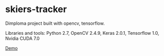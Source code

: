 # skiers-tracker
Dimploma project built with opencv, tensorflow.

Libraries and tools: Python 2.7, OpenCV 2.4.9, Keras 2.0.1, Tensorflow 1.0, Nvidia CUDA 7.0

[Demo](http://imgur.com/a/TdLot)
